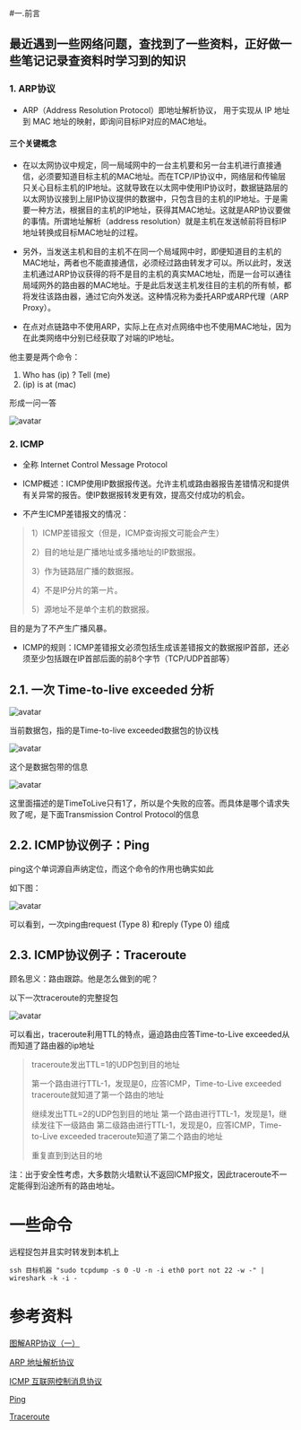 #一.前言
## 最近遇到一些网络问题，查找到了一些资料，正好做一些笔记记录查资料时学习到的知识


### 1. ARP协议

* ARP（Address Resolution Protocol）即地址解析协议， 用于实现从 IP 地址到 MAC 地址的映射，即询问目标IP对应的MAC地址。

#### 三个关键概念

* 在以太网协议中规定，同一局域网中的一台主机要和另一台主机进行直接通信，必须要知道目标主机的MAC地址。而在TCP/IP协议中，网络层和传输层只关心目标主机的IP地址。这就导致在以太网中使用IP协议时，数据链路层的以太网协议接到上层IP协议提供的数据中，只包含目的主机的IP地址。于是需要一种方法，根据目的主机的IP地址，获得其MAC地址。这就是ARP协议要做的事情。所谓地址解析（address resolution）就是主机在发送帧前将目标IP地址转换成目标MAC地址的过程。

* 另外，当发送主机和目的主机不在同一个局域网中时，即便知道目的主机的MAC地址，两者也不能直接通信，必须经过路由转发才可以。所以此时，发送主机通过ARP协议获得的将不是目的主机的真实MAC地址，而是一台可以通往局域网外的路由器的MAC地址。于是此后发送主机发往目的主机的所有帧，都将发往该路由器，通过它向外发送。这种情况称为委托ARP或ARP代理（ARP Proxy）。

* 在点对点链路中不使用ARP，实际上在点对点网络中也不使用MAC地址，因为在此类网络中分别已经获取了对端的IP地址。


他主要是两个命令：

1. Who has (ip) ? Tell (me)
2. (ip) is at (mac)

形成一问一答


![avatar](https://raw.githubusercontent.com/raytz/raytz.github.io/master/_data/WX20180717-123338.png)

### 2. ICMP
* 全称 Internet Control Message Protocol

* ICMP概述：ICMP使用IP数据报传送。允许主机或路由器报告差错情况和提供有关异常的报告。使IP数据报转发更有效，提高交付成功的机会。 
* 不产生ICMP差错报文的情况： 
> 1）ICMP差错报文（但是，ICMP查询报文可能会产生） 
> 
> 2）目的地址是广播地址或多播地址的IP数据报。 
> 
> 3）作为链路层广播的数据报。 
> 
> 4）不是IP分片的第一片。 
> 
> 5）源地址不是单个主机的数据报。 
> 
目的是为了不产生广播风暴。 
* ICMP的规则：ICMP差错报文必须包括生成该差错报文的数据报IP首部，还必须至少包括跟在IP首部后面的前8个字节（TCP/UDP首部等）


## 2.1. 一次 Time-to-live exceeded 分析


![avatar](https://raw.githubusercontent.com/raytz/raytz.github.io/master/_data/WX20180717-150131.png)

当前数据包，指的是Time-to-live exceeded数据包的协议栈


![avatar](https://raw.githubusercontent.com/raytz/raytz.github.io/master/_data/WX20180717-150559.png)

这个是数据包带的信息

![avatar](https://raw.githubusercontent.com/raytz/raytz.github.io/master/_data/WX20180717-150719.png)

这里面描述的是TimeToLive只有1了，所以是个失败的应答。而具体是哪个请求失败了呢，是下面Transmission Control Protocol的信息

## 2.2. ICMP协议例子：Ping

ping这个单词源自声纳定位，而这个命令的作用也确实如此


如下图：


![avatar](https://raw.githubusercontent.com/raytz/raytz.github.io/master/_data/WX20180717-200348@2x.png)

可以看到，一次ping由request (Type 8) 和reply (Type 0) 组成

## 2.3. ICMP协议例子：Traceroute

顾名思义：路由跟踪。他是怎么做到的呢？

以下一次traceroute的完整捉包

![avatar](https://raw.githubusercontent.com/raytz/raytz.github.io/master/_data/WX20180718-142749.png)


可以看出，traceroute利用TTL的特点，逼迫路由应答Time-to-Live exceeded从而知道了路由器的ip地址
> traceroute发出TTL=1的UDP包到目的地址
> 
> 第一个路由进行TTL-1，发现是0，应答ICMP，Time-to-Live exceeded
> traceroute就知道了第一个路由的地址
> 
> 继续发出TTL=2的UDP包到目的地址
> 第一个路由进行TTL-1，发现是1，继续发往下一级路由
> 第二级路由进行TTL-1，发现是0，应答ICMP，Time-to-Live exceeded
> traceroute知道了第二个路由的地址
> 
> 重复直到到达目的地
> 
> 

注：出于安全性考虑，大多数防火墙默认不返回ICMP报文，因此traceroute不一定能得到沿途所有的路由地址。

# 一些命令
远程捉包并且实时转发到本机上
	
	ssh 目标机器 "sudo tcpdump -s 0 -U -n -i eth0 port not 22 -w -" | wireshark -k -i -

# 参考资料

<a href=https://zhuanlan.zhihu.com/p/28771785>图解ARP协议（一）</a>

<a href=https://zh.wikipedia.org/zh-hans/%E5%9C%B0%E5%9D%80%E8%A7%A3%E6%9E%90%E5%8D%8F%E8%AE%AE>ARP 地址解析协议</a>

<a href=https://zh.wikipedia.org/zh-hans/%E4%BA%92%E8%81%94%E7%BD%91%E6%8E%A7%E5%88%B6%E6%B6%88%E6%81%AF%E5%8D%8F%E8%AE%AE>ICMP 互联网控制消息协议</a>


<a href=https://zh.wikipedia.org/zh-hans/Ping>Ping</a>

<a href=https://zh.wikipedia.org/wiki/Traceroute>Traceroute</a>